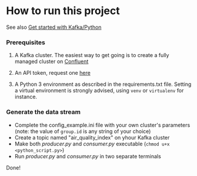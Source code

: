 # How to run this project

See also [Get started with Kafka/Python](https://developer.confluent.io/get-started/python/)

### Prerequisites

1) A Kafka cluster. The easiest way to get going is to create a fully managed cluster on [Confluent](https://confluent.cloud)

2) An API token, request one [here](https://aqicn.org/data-platform/token/)

3) A Python 3 environment as described in the requirements.txt file. Setting a virtual environment is strongly advised, using `venv` or `virtualenv` for instance.

### Generate the data stream

* Complete the config_example.ini file with your own cluster's parameters (note: the value of `group.id` is any string of your choice)
* Create a topic named "air_quality_index" on yhour Kafka cluster
* Make both *producer.py* and *consumer.py* executable (`chmod u+x <python_script.py>`)
* Run *producer.py* and *consumer.py* in two separate terminals

Done!
